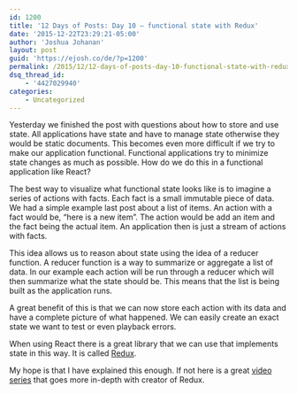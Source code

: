 ```yaml
---
id: 1200
title: '12 Days of Posts: Day 10 – functional state with Redux'
date: '2015-12-22T23:29:21-05:00'
author: 'Joshua Johanan'
layout: post
guid: 'https://ejosh.co/de/?p=1200'
permalink: /2015/12/12-days-of-posts-day-10-functional-state-with-redux/
dsq_thread_id:
    - '4427029940'
categories:
    - Uncategorized
---
```


Yesterday we finished the post with questions about how to store and use state. All applications have state and have to manage state otherwise they would be static documents. This becomes even more difficult if we try to make our application functional. Functional applications try to minimize state changes as much as possible. How do we do this in a functional application like React?

The best way to visualize what functional state looks like is to imagine a series of actions with facts. Each fact is a small immutable piece of data. We had a simple example last post about a list of items. An action with a fact would be, “here is a new item”. The action would be add an item and the fact being the actual item. An application then is just a stream of actions with facts.

This idea allows us to reason about state using the idea of a reducer function. A reducer function is a way to summarize or aggregate a list of data. In our example each action will be run through a reducer which will then summarize what the state should be. This means that the list is being built as the application runs.

A great benefit of this is that we can now store each action with its data and have a complete picture of what happened. We can easily create an exact state we want to test or even playback errors.

When using React there is a great library that we can use that implements state in this way. It is called [Redux](https://github.com/rackt/redux).

My hope is that I have explained this enough. If not here is a great [video series](https://egghead.io/series/getting-started-with-redux) that goes more in-depth with creator of Redux.
